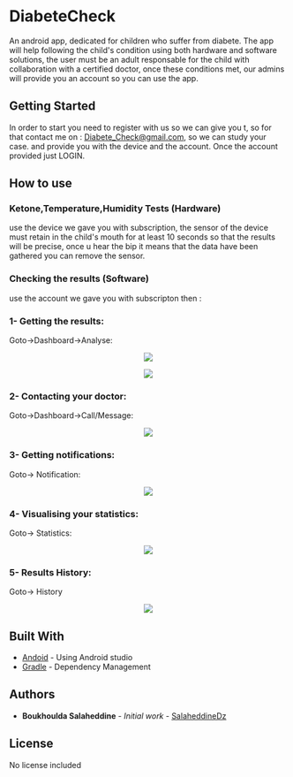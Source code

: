 # DiabeteCheck

An android app, dedicated for children who suffer from diabete.
The app will help following the child's condition using both hardware and software solutions, the user must be an adult responsable for the child with collaboration with a certified doctor, once these conditions met, our admins will provide you an account so you can use the app.

## Getting Started

In order to start you need to register with us so we can give you t, so for that contact me on : Diabete_Check@gmail.com, so we can study your case.
and provide you with the device and the account.
Once the account provided just LOGIN.

## How to use

### Ketone,Temperature,Humidity Tests (Hardware)

use the device we gave you with subscription, the sensor of the device must retain in the child's mouth for at least 10 seconds so that the results will be precise, once u hear the bip it means that the data have been gathered you can remove the sensor.

### Checking the results (Software)
use the account we gave you with subscripton then :

### 1- Getting the results:
Goto->Dashboard->Analyse:

<p align="center" display="inline" >
  <img  src="images/drawer.PNG">
</p>
<p align="center" display="inline">
  <img  src="images/analyse.PNG">
</p>

### 2- Contacting your doctor:
Goto->Dashboard->Call/Message:

<p align="center">
  <img  src="images/call.PNG">
</p>

### 3- Getting notifications:
Goto-> Notification:

<p align="center" >
  <img  src="images/notifcation.PNG">
</p>

### 4- Visualising your statistics:
Goto-> Statistics:

<p align="center">
  <img  src="images/chart.PNG">
</p>

### 5- Results History:
Goto-> History

<p align="center">
  <img  src="images/history.PNG">
</p>

## Built With

* [Andoid](https://developer.android.com/studio/) - Using Android studio
* [Gradle](https://gradle.org/) - Dependency Management

## Authors

* **Boukhoulda Salaheddine** - *Initial work* - [SalaheddineDz](https://github.com/SalaheddineDz)

## License

No license included
